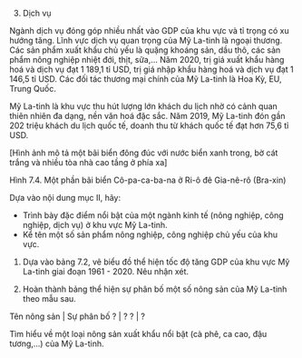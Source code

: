 3. Dịch vụ

Ngành dịch vụ đóng góp nhiều nhất vào GDP của khu vực và tỉ trọng có xu hướng tăng. Lĩnh vực dịch vụ quan trọng của Mỹ La-tinh là ngoại thương. Các sản phẩm xuất khẩu chủ yếu là quặng khoáng sản, dầu thô, các sản phẩm nông nghiệp nhiệt đới, thịt, sữa,... Năm 2020, trị giá xuất khẩu hàng hoá và dịch vụ đạt 1 189,1 tỉ USD, trị giá nhập khẩu hàng hoá và dịch vụ đạt 1 146,5 tỉ USD. Các đối tác thương mại chính của Mỹ La-tinh là Hoa Kỳ, EU, Trung Quốc.

Mỹ La-tinh là khu vực thu hút lượng lớn khách du lịch nhờ có cảnh quan thiên nhiên đa dạng, nền văn hoá đặc sắc. Năm 2019, Mỹ La-tinh đón gần 202 triệu khách du lịch quốc tế, doanh thu từ khách quốc tế đạt hơn 75,6 tỉ USD.

[Hình ảnh mô tả một bãi biển đông đúc với nước biển xanh trong, bờ cát trắng và nhiều tòa nhà cao tầng ở phía xa]

Hình 7.4. Một phần bãi biển Cô-pa-ca-ba-na ở Ri-ô đê Gia-nê-rô (Bra-xin)

Dựa vào nội dung mục II, hãy:
- Trình bày đặc điểm nổi bật của một ngành kinh tế (nông nghiệp, công nghiệp, dịch vụ) ở khu vực Mỹ La-tinh.
- Kể tên một số sản phẩm nông nghiệp, công nghiệp chủ yếu của khu vực.

1. Dựa vào bảng 7.2, vẽ biểu đồ thể hiện tốc độ tăng GDP của khu vực Mỹ La-tinh giai đoạn 1961 - 2020. Nêu nhận xét.

2. Hoàn thành bảng thể hiện sự phân bố một số nông sản của Mỹ La-tinh theo mẫu sau.

Tên nông sản | Sự phân bố
? | ?
? | ?

Tìm hiểu về một loại nông sản xuất khẩu nổi bật (cà phê, ca cao, đậu tương,...) của Mỹ La-tinh.